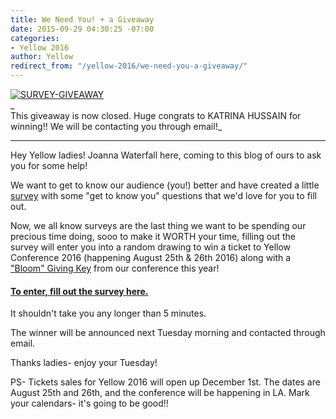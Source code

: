 ```yaml
---
title: We Need You! + a Giveaway
date: 2015-09-29 04:30:25 -07:00
categories:
- Yellow 2016
author: Yellow
redirect_from: "/yellow-2016/we-need-you-a-giveaway/"
---
```


[![SURVEY-GIVEAWAY](https://yellow-blog-images.imgix.net/2015/09/SURVEY-GIVEAWAY2.jpg)](https://yellow-blog-images.imgix.net/2015/09/SURVEY-GIVEAWAY2.jpg)  
_  
This giveaway is now closed. Huge congrats to KATRINA HUSSAIN for winning!! We will be contacting you through email!_

------------------------------------------------------------------------------------------------  
Hey Yellow ladies! Joanna Waterfall here, coming to this blog of ours to ask you for some help!

We want to get to know our audience (you!) better and have created a little [survey](https://joannawaterfall.typeform.com/to/yQiayj) with some "get to know you" questions that we'd love for you to fill out.

Now, we all know surveys are the last thing we want to be spending our precious time doing, sooo to make it WORTH your time, filling out the survey will enter you into a random drawing to win a ticket to Yellow Conference 2016 (happening August 25th & 26th 2016) along with a ["Bloom" Giving Key](https://yellowco.myshopify.com/products/bloom-key-the-giving-keys-collaboration) from our conference this year!

#### [To enter, fill out the survey here.](https://joannawaterfall.typeform.com/to/yQiayj)

It shouldn't take you any longer than 5 minutes.

The winner will be announced next Tuesday morning and contacted through email.

Thanks ladies- enjoy your Tuesday!

PS- Tickets sales for Yellow 2016 will open up December 1st. The dates are August 25th and 26th, and the conference will be happening in LA. Mark your calendars- it's going to be good!!
